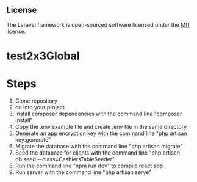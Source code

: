 ## License

The Laravel framework is open-sourced software licensed under the [MIT license](https://opensource.org/licenses/MIT).

# test2x3Global

# Steps

1. Clone repository
2. cd into your project
3. Install composer dependencies with the command line "composer install"
4. Copy the .env.example file and create .env file in the same directory
5. Generate an app encryption key with the command line "php artisan key:generate"
6. Migrate the database with the command line "php artisan migrate"
7. Seed the database for clients with the command line "php artisan db:seed --class=CashiersTableSeeder"
8. Run the command line "npm run dev" to compile react app
9. Run server with the command line "php artisan serve"

